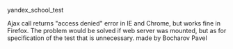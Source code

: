 yandex_school_test


Ajax call returns "access denied" error in IE and Chrome, but works fine in Firefox. 
The problem would be solved if web server was mounted, but as for specification of the test that is unnecessary.
made by Bocharov Pavel